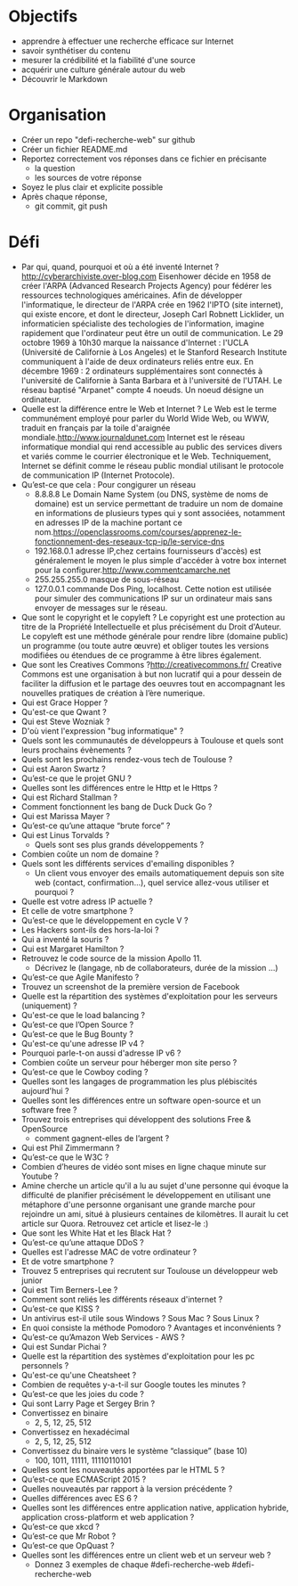 # Objectifs
* apprendre à effectuer une recherche efficace sur Internet
* savoir synthétiser du contenu
* mesurer la crédibilité et la fiabilité d'une source 
* acquérir une culture générale autour du web
* Découvrir le Markdown

# Organisation
* Créer un repo "defi-recherche-web" sur github
* Créer un fichier README.md
* Reportez correctement vos réponses dans ce fichier en précisante
  * la question
  * les sources de votre réponse
* Soyez le plus clair et explicite possible
* Après chaque réponse, 
  * git commit, git push


# Défi
* Par qui, quand, pourquoi et où a été inventé Internet ? http://cyberarchiviste.over-blog.com
  Eisenhower décide en 1958 de créer l'ARPA (Advanced Research Projects Agency) pour fédérer les ressources technologiques américaines.
  Afin de développer l'informatique, le directeur de l'ARPA crée en 1962 l'IPTO (site internet), qui existe encore, et dont le directeur,  Joseph Carl Robnett Licklider, un informaticien spécialiste des techologies de l'information, imagine rapidement que l'ordinateur peut être un outil de communication.
  Le 29 octobre 1969 à 10h30 marque la naissance d'Internet : l'UCLA (Université de Californie à Los Angeles) et le Stanford Research Institute communiquent à l'aide de deux ordinateurs reliés entre eux.
  En décembre 1969 : 2 ordinateurs supplémentaires sont connectés à l'université de Californie à Santa Barbara et à l'université de l'UTAH. Le réseau baptisé "Arpanet" compte 4 noeuds. Un noeud désigne un ordinateur.
* Quelle est la différence entre le Web et Internet ?
   Le Web est le terme communément employé pour parler du World Wide Web, ou WWW, traduit en français par la toile d'araignée mondiale.http://www.journaldunet.com
   Internet est le réseau informatique mondial qui rend accessible au public des services divers et variés comme le courrier électronique et le Web. Techniquement, Internet se définit comme le réseau public mondial utilisant le protocole de communication IP (Internet Protocole).
* Qu’est-ce que cela :
  Pour congigurer un réseau
  * 8.8.8.8             Le Domain Name System (ou DNS, système de noms de domaine) est un service permettant de traduire un nom de domaine en informations de plusieurs types qui y sont associées, notamment en adresses IP de la machine portant ce nom.https://openclassrooms.com/courses/apprenez-le-fonctionnement-des-reseaux-tcp-ip/le-service-dns
  * 192.168.0.1         adresse IP,chez certains fournisseurs d'accès) est généralement le moyen le plus simple d'accéder à votre box internet pour la configurer.http://www.commentcamarche.net
  * 255.255.255.0       masque de sous-réseau
  * 127.0.0.1           commande Dos Ping, localhost. Cette notion est utilisée pour simuler des communications IP sur un ordinateur mais sans envoyer de messages sur le réseau.   
* Que sont le copyright et le copyleft ?
    Le copyright est une protection au titre de la Propriété Intellectuelle et plus précisément du Droit d'Auteur.
    Le copyleft est une méthode générale pour rendre libre (domaine public) un programme (ou toute autre œuvre) et obliger toutes les versions modifiées ou étendues de ce programme à être libres également.
* Que sont les Creatives Commons ?http://creativecommons.fr/
      Creative Commons est une organisation à but non lucratif qui a pour dessein de faciliter la diffusion et le partage des oeuvres tout en accompagnant les nouvelles pratiques de création à l’ère numerique.
* Qui est Grace Hopper ?
* Qu'est-ce que Qwant ?
* Qui est Steve Wozniak ?
* D'où vient l'expression "bug informatique" ?
* Quels sont les communautés de développeurs à Toulouse et quels sont leurs prochains évènements ?
* Quels sont les prochains rendez-vous tech de Toulouse ?
* Qui est Aaron Swartz ?
* Qu’est-ce que le projet GNU ?
* Quelles sont les différences entre le Http et le Https ?
* Qui est Richard Stallman ?
* Comment fonctionnent les bang de Duck Duck Go ?
* Qui est Marissa Mayer ?
* Qu’est-ce qu’une attaque “brute force” ?
* Qui est Linus Torvalds ? 
  * Quels sont ses plus grands développements ?
* Combien coûte un nom de domaine ?
* Quels sont les différents services d'emailing disponibles ?
  * Un client vous envoyer des emails automatiquement depuis son site web (contact, confirmation...), quel service allez-vous utiliser et pourquoi ?
* Quelle est votre adress IP actuelle ?
 * Et celle de votre smartphone ?
* Qu’est-ce que le développement en cycle V ?
* Les Hackers sont-ils des hors-la-loi ?
* Qui a inventé la souris ?
* Qui est Margaret Hamilton ?
* Retrouvez le code source de la mission Apollo 11.
  * Décrivez le (langage, nb de collaborateurs, durée de la mission ...)
* Qu’est-ce que Agile Manifesto ?
* Trouvez un screenshot de la première version de Facebook
* Quelle est la répartition des systèmes d'exploitation pour les serveurs (uniquement) ?
* Qu'est-ce que le load balancing ?
* Qu’est-ce que l’Open Source ?
* Qu’est-ce que le Bug Bounty ?
* Qu'est-ce qu'une adresse IP v4 ?
 * Pourquoi parle-t-on aussi d'adresse IP v6 ?
* Combien coûte un serveur pour héberger mon site perso ?
* Qu’est-ce que le Cowboy coding ?
* Quelles sont les langages de programmation les plus plébiscités aujourd'hui ?
* Quelles sont les différences entre un software open-source et un software free ?
* Trouvez trois entreprises qui développent des solutions Free & OpenSource
  * comment gagnent-elles de l’argent ?
* Qui est Phil Zimmermann ?
* Qu’est-ce que le W3C ?
* Combien d’heures de vidéo sont mises en ligne chaque minute sur Youtube ?
* Amine cherche un article qu'il a lu au sujet d'une personne qui évoque la difficulté de planifier précisément le développement en utilisant une métaphore d'une personne organisant une grande marche pour rejoindre un ami, situé à plusieurs centaines de kilomètres. Il aurait lu cet article sur Quora. Retrouvez cet article et lisez-le :)
* Que sont les White Hat et les Black Hat ?
* Qu’est-ce qu’une attaque DDoS ?
* Quelles est l'adresse MAC de votre ordinateur ?
 * Et de votre smartphone ?
* Trouvez 5 entreprises qui recrutent sur Toulouse un développeur web junior
* Qui est Tim Berners-Lee ?
* Comment sont reliés les différents réseaux d'internet ?
* Qu’est-ce que KISS ?
* Un antivirus est-il utile sous Windows ? Sous Mac ? Sous Linux ?
* En quoi consiste la méthode Pomodoro ? Avantages et inconvénients ?
* Qu’est-ce qu’Amazon Web Services - AWS ?
* Qui est Sundar Pichai ?
* Quelle est la répartition des systèmes d'exploitation pour les pc personnels ?
* Qu'est-ce qu'une Cheatsheet ?
* Combien de requêtes y-a-t-il sur Google toutes les minutes ?
* Qu’est-ce que les joies du code ?
* Qui sont Larry Page et Sergey Brin ?
* Convertissez en binaire
  * 2, 5, 12, 25, 512
* Convertissez en hexadécimal
  * 2, 5, 12, 25, 512
* Convertissez du binaire vers le système “classique” (base 10)
  * 100, 1011, 11111, 11110110101
* Quelles sont les nouveautés apportées par le HTML 5 ?
* Qu’est-ce que ECMAScript 2015 ?
*  Quelles nouveautés par rapport à la version précédente ? 
 * Quelles différences avec ES 6 ?
* Quelles sont les différences entre application native, application hybride, application cross-platform et web application ?
* Qu’est-ce que xkcd ?
* Qu’est-ce que Mr Robot ?
* Qu’est-ce que OpQuast ?
* Quelles sont les différences entre un client web et un serveur web ?
  * Donnez 3 exemples de chaque
#defi-recherche-web
#defi-recherche-web
